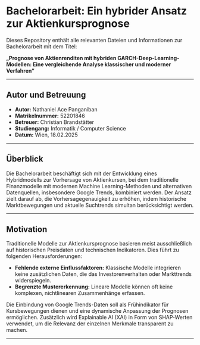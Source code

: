 # Bachelorarbeit: Ein hybrider Ansatz zur Aktienkursprognose

Dieses Repository enthält alle relevanten Dateien und Informationen zur Bachelorarbeit mit dem Titel:

**„Prognose von Aktienrenditen mit hybriden GARCH-Deep-Learning-Modellen: Eine vergleichende Analyse klassischer und moderner Verfahren“**

---

## Autor und Betreuung

- **Autor:** Nathaniel Ace Panganiban  
- **Matrikelnummer:** 52201846  
- **Betreuer:** Christian Brandstätter  
- **Studiengang:** Informatik / Computer Science  
- **Datum:** Wien, 18.02.2025

---

## Überblick

Die Bachelorarbeit beschäftigt sich mit der Entwicklung eines Hybridmodells zur Vorhersage von Aktienkursen, bei dem traditionelle Finanzmodelle mit modernen Machine Learning-Methoden und alternativen Datenquellen, insbesondere Google Trends, kombiniert werden. Der Ansatz zielt darauf ab, die Vorhersagegenauigkeit zu erhöhen, indem historische Marktbewegungen und aktuelle Suchtrends simultan berücksichtigt werden.

---

## Motivation

Traditionelle Modelle zur Aktienkursprognose basieren meist ausschließlich auf historischen Preisdaten und technischen Indikatoren. Dies führt zu folgenden Herausforderungen:
- **Fehlende externe Einflussfaktoren:** Klassische Modelle integrieren keine zusätzlichen Daten, die das Investorenverhalten oder Markttrends widerspiegeln.
- **Begrenzte Mustererkennung:** Lineare Modelle können oft keine komplexen, nichtlinearen Zusammenhänge erfassen.

Die Einbindung von Google Trends-Daten soll als Frühindikator für Kursbewegungen dienen und eine dynamische Anpassung der Prognosen ermöglichen. Zusätzlich wird Explainable AI (XAI) in Form von SHAP-Werten verwendet, um die Relevanz der einzelnen Merkmale transparent zu machen.

---

 

